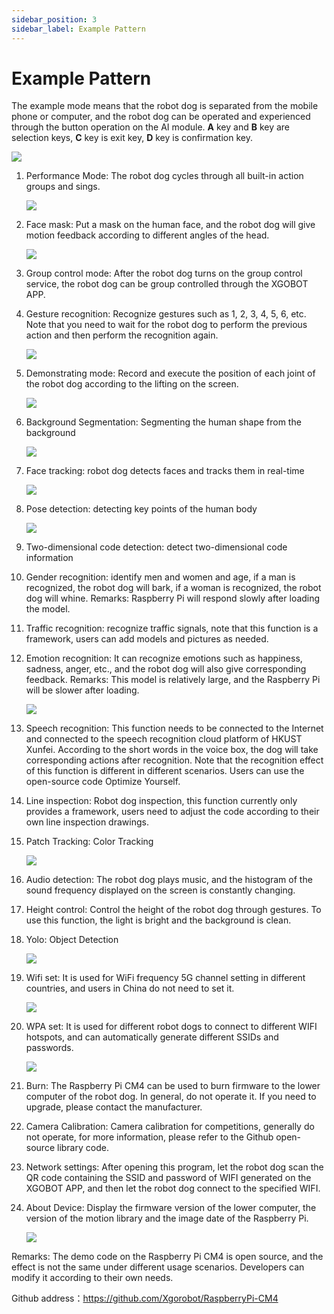 ```yaml
---
sidebar_position: 3
sidebar_label: Example Pattern
---
```


# Example Pattern

The example mode means that the robot dog is separated from the mobile phone or computer, and the robot dog can be operated and experienced through the button operation on the AI module. **A** key and **B** key are selection keys, **C** key is exit key, **D** key is confirmation key.

![](./../images/cm4-xgo-exmple-01.png)

1. Performance Mode: The robot dog cycles through all built-in action groups and sings.

   ![](./../images/cm4-xgo-exmple-02.gif)

2. Face mask: Put a mask on the human face, and the robot dog will give motion feedback according to different angles of the head.

   ![](./../images/cm4-xgo-exmple-03.png)

3. Group control mode: After the robot dog turns on the group control service, the robot dog can be group controlled through the XGOBOT APP.

4. Gesture recognition: Recognize gestures such as 1, 2, 3, 4, 5, 6, etc. Note that you need to wait for the robot dog to perform the previous action and then perform the recognition again.

   ![](./../images/cm4-xgo-exmple-04.png)

5. Demonstrating mode: Record and execute the position of each joint of the robot dog according to the lifting on the screen.

   ![](./../images/cm4-xgo-exmple-14.gif)

6. Background Segmentation: Segmenting the human shape from the background

   ![](./../images/cm4-xgo-exmple-05.png)

7. Face tracking: robot dog detects faces and tracks them in real-time

   ![](./../images/cm4-xgo-exmple-06.png)

8. Pose detection: detecting key points of the human body

   ![](./../images/cm4-xgo-exmple-07.png)

9. Two-dimensional code detection: detect two-dimensional code information

10. Gender recognition: identify men and women and age, if a man is recognized, the robot dog will bark, if a woman is recognized, the robot dog will whine. Remarks: Raspberry Pi will respond slowly after loading the model.

11. Traffic recognition: recognize traffic signals, note that this function is a framework, users can add models and pictures as needed.

12. Emotion recognition: It can recognize emotions such as happiness, sadness, anger, etc., and the robot dog will also give corresponding feedback. Remarks: This model is relatively large, and the Raspberry Pi will be slower after loading.

    ![](./../images/cm4-xgo-exmple-08.png)

13. Speech recognition: This function needs to be connected to the Internet and connected to the speech recognition cloud platform of HKUST Xunfei. According to the short words in the voice box, the dog will take corresponding actions after recognition. Note that the recognition effect of this function is different in different scenarios. Users can use the open-source code Optimize Yourself.

14. Line inspection: Robot dog inspection, this function currently only provides a framework, users need to adjust the code according to their own line inspection drawings.

15. Patch Tracking: Color Tracking

    ![](./../images/cm4-xgo-exmple-09.png)

16. Audio detection: The robot dog plays music, and the histogram of the sound frequency displayed on the screen is constantly changing.

17. Height control: Control the height of the robot dog through gestures. To use this function, the light is bright and the background is clean.

18. Yolo: Object Detection

    ![](./../images/cm4-xgo-exmple-10.png)

19. Wifi set: It is used for WiFi frequency 5G channel setting in different countries, and users in China do not need to set it.

    ![](./../images/cm4-xgo-exmple-11.png)

20. WPA set: It is used for different robot dogs to connect to different WIFI hotspots, and can automatically generate different SSIDs and passwords.

    ![](./../images/cm4-xgo-exmple-12.png)

21. Burn: The Raspberry Pi CM4 can be used to burn firmware to the lower computer of the robot dog. In general, do not operate it. If you need to upgrade, please contact the manufacturer.

22. Camera Calibration: Camera calibration for competitions, generally do not operate, for more information, please refer to the Github open-source library code.

23. Network settings: After opening this program, let the robot dog scan the QR code containing the SSID and password of WIFI generated on the XGOBOT APP, and then let the robot dog connect to the specified WIFI.

24. About Device: Display the firmware version of the lower computer, the version of the motion library and the image date of the Raspberry Pi.

    ![](./../images/cm4-xgo-exmple-13.png)

Remarks: The demo code on the Raspberry Pi CM4 is open source, and the effect is not the same under different usage scenarios. Developers can modify it according to their own needs.


Github address：https://github.com/Xgorobot/RaspberryPi-CM4
